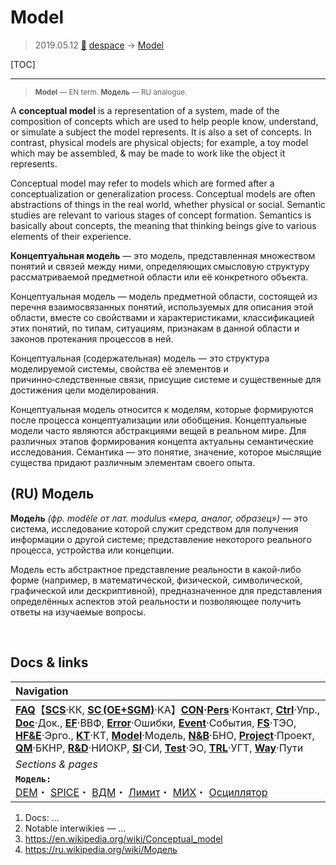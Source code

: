 # Model
> 2019.05.12 [🚀](../index/index.md) [despace](index.md) → [Model](model.md)

[TOC]

---

> <small>**Model** — EN term. **Модель** — RU analogue.</small>

A **conceptual model** is a representation of a system, made of the composition of concepts which are used to help people know, understand, or simulate a subject the model represents. It is also a set of concepts. In contrast, physical models are physical objects; for example, a toy model which may be assembled, & may be made to work like the object it represents.

Conceptual model may refer to models which are formed after a conceptualization or generalization process. Conceptual models are often abstractions of things in the real world, whether physical or social. Semantic studies are relevant to various stages of concept formation. Semantics is basically about concepts, the meaning that thinking beings give to various elements of their experience.

**Концептуа́льная моде́ль** — это модель, представленная множеством понятий и связей между ними, определяющих смысловую структуру рассматриваемой предметной области или её конкретного объекта.

Концептуальная модель — модель предметной области, состоящей из перечня взаимосвязанных понятий, используемых для описания этой области, вместе со свойствами и характеристиками, классификацией этих понятий, по типам, ситуациям, признакам в данной области и законов протекания процессов в ней.

Концептуальная (содержательная) модель — это структура моделируемой системы, свойства её элементов и причинно‑следственные связи, присущие системе и существенные для достижения цели моделирования.

Концептуальная модель относится к моделям, которые формируются после процесса концептуализации или обобщения. Концептуальные модели часто являются абстракциями вещей в реальном мире. Для различных этапов формирования концепта актуальны семантические исследования. Семантика — это понятие, значение, которое мыслящие существа придают различным элементам своего опыта.



## (RU) Модель

**Моде́ль** *(фр. modèle от лат. modulus «мера, аналог, образец»)* — это система, исследование которой служит средством для получения информации о другой системе; представление некоторого реального процесса, устройства или концепции.

Модель есть абстрактное представление реальности в какой‑либо форме (например, в математической, физической, символической, графической или дескриптивной), предназначенное для представления определённых аспектов этой реальности и позволяющее получить ответы на изучаемые вопросы.



<p style="page-break-after:always"> </p>

## Docs & links
|Navigation|
|:--|
|**[FAQ](faq.md)**【**[SCS](scs.md)**·КК, **[SC (OE+SGM)](sc.md)**·КА】**[CON](contact.md)·[Pers](person.md)**·Контакт, **[Ctrl](control.md)**·Упр., **[Doc](doc.md)**·Док., **[EF](ef.md)**·ВВФ, **[Error](error.md)**·Ошибки, **[Event](event.md)**·События, **[FS](fs.md)**·ТЭО, **[HF&E](hfe.md)**·Эрго., **[KT](kt.md)**·КТ, **[Model](model.md)**·Модель, **[N&B](nnb.md)**·БНО, **[Project](project.md)**·Проект, **[QM](qm.md)**·БКНР, **[R&D](rnd.md)**·НИОКР, **[SI](si.md)**·СИ, **[Test](test.md)**·ЭО, **[TRL](trl.md)**·УГТ, **[Way](way.md)**·Пути|
|*Sections & pages*|
|**`Модель:`**<br> [DEM](digital_elev_model.md)・ [SPICE](spice.md)・ [ВДМ](vd_model.md)・ [Лимит](limit.md)・ [МИХ](mic.md)・ [Осциллятор](oscillator.md)|

   1. Docs: …
   1. Notable interwikies — …
   1. <https://en.wikipedia.org/wiki/Conceptual_model>
   1. <https://ru.wikipedia.org/wiki/Модель>
